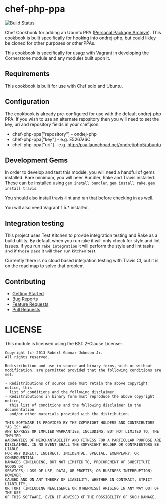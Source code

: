 # chef-php-ppa
[![Build Status](https://secure.travis-ci.org/oakensoul/chef-php-ppa.png)](http://travis-ci.org/oakensoul/chef-php-ppa)

Chef Cookbook for adding an Ubuntu PPA ([Personal Package Archive](https://launchpad.net/ubuntu/+ppas)). This cookbook is built specifically for hooking into ondrej-php, but could likley be cloned for other purposes or other PPAs.

This cookbook is specifically for usage with Vagrant in developing the Cornerstone module and any modules built upon it.

## Requirements
This cookbook is built for use with Chef solo and Ubuntu.

## Configuration
The cookbook is already pre-configured for use with the default ondrej-php PPA. If you wish to use an alternate repository then you will need to set the key, uri and repository fields in your chef.json.

* chef-php-ppa["repository"] - ondrej-php
* chef-php-ppa["key"] - e.g. E5267A6C
* chef-php-ppa["uri"] - e.g. http://ppa.launchpad.net/ondrej/php5/ubuntu

## Development Gems
In order to develop and test this module, you will need a handful of gems installed. Bare minimum, you will need Bundler,
Rake and Travis installed. These can be installed using `gem install bundler`, `gem install rake`, `gem install travis`.

You should also install travis-lint and run that before checking in as well.

You will also need Vagrant 1.5.* installed.

## Integration testing
This project uses Test Kitchen to provide integration testing and Rake as a build utility. By default when you run rake
it will only check for style and lint issues. if you run `rake integration` it will perform the style and lint tasks and
if those pass it will then run kitchen test.

Currently there is no cloud based integration testing with Travis CI, but it is on the road map to solve that problem.

## Contributing
* [Getting Started](doc/CONTRIBUTING.md)
* [Bug Reports](doc/CONTRIBUTING.md#bug-reports)
* [Feature Requests](doc/CONTRIBUTING.md#feature-requests)
* [Pull Requests](doc/CONTRIBUTING.md#pull-requests)

# LICENSE
This module is licensed using the BSD 2-Clause License:

```
Copyright (c) 2013 Robert Gunnar Johnson Jr.
All rights reserved.

Redistribution and use in source and binary forms, with or without
modification, are permitted provided that the following conditions are met:

- Redistributions of source code must retain the above copyright notice, this
  list of conditions and the following disclaimer.
- Redistributions in binary form must reproduce the above copyright notice,
  this list of conditions and the following disclaimer in the documentation
  and/or other materials provided with the distribution.

THIS SOFTWARE IS PROVIDED BY THE COPYRIGHT HOLDERS AND CONTRIBUTORS "AS IS" AND
ANY EXPRESS OR IMPLIED WARRANTIES, INCLUDING, BUT NOT LIMITED TO, THE IMPLIED
WARRANTIES OF MERCHANTABILITY AND FITNESS FOR A PARTICULAR PURPOSE ARE
DISCLAIMED. IN NO EVENT SHALL THE COPYRIGHT HOLDER OR CONTRIBUTORS BE LIABLE
FOR ANY DIRECT, INDIRECT, INCIDENTAL, SPECIAL, EXEMPLARY, OR CONSEQUENTIAL
DAMAGES (INCLUDING, BUT NOT LIMITED TO, PROCUREMENT OF SUBSTITUTE GOODS OR
SERVICES; LOSS OF USE, DATA, OR PROFITS; OR BUSINESS INTERRUPTION) HOWEVER
CAUSED AND ON ANY THEORY OF LIABILITY, WHETHER IN CONTRACT, STRICT LIABILITY,
OR TORT (INCLUDING NEGLIGENCE OR OTHERWISE) ARISING IN ANY WAY OUT OF THE USE
OF THIS SOFTWARE, EVEN IF ADVISED OF THE POSSIBILITY OF SUCH DAMAGE.
```